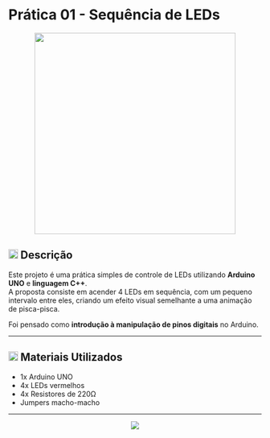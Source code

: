 # Prática 01 - Sequência de LEDs

<div align="center">
<img src="./image.png" width="400px">
</div>

## <img src="https://upload.wikimedia.org/wikipedia/commons/1/18/ISO_C%2B%2B_Logo.svg" width="19px"> Descrição


Este projeto é uma prática simples de controle de LEDs utilizando **Arduino UNO** e **linguagem C++**.  
A proposta consiste em acender 4 LEDs em sequência, com um pequeno intervalo entre eles, criando um efeito visual semelhante a uma animação de pisca-pisca.  

Foi pensado como **introdução à manipulação de pinos digitais** no Arduino.

---


## <img src="https://upload.wikimedia.org/wikipedia/commons/1/18/ISO_C%2B%2B_Logo.svg" width="19px"> Materiais Utilizados

- 1x Arduino UNO  
- 4x LEDs vermelhos  
- 4x Resistores de 220Ω  
- Jumpers macho-macho  

---
<div align="center">
<img src="opera_sPqmDXf2QV.gif">
</div>

